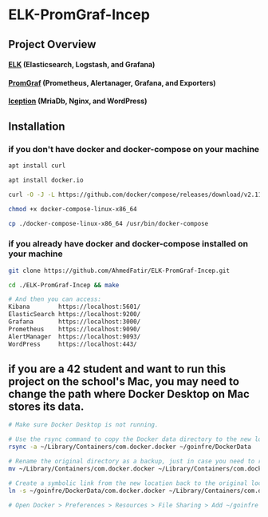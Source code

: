 
# ELK-PromGraf-Incep

## Project Overview
#### [ELK](https://github.com/AhmedFatir/ELK-Stack) (Elasticsearch, Logstash, and Grafana)
#### [PromGraf](https://github.com/AhmedFatir/Prom-Garfana) (Prometheus, Alertanager, Grafana, and Exporters)
#### [Iception](https://github.com/AhmedFatir/inception) (MriaDb, Nginx, and WordPress)

## Installation

### if you don't have docker and docker-compose on your machine
```bash
apt install curl

apt install docker.io

curl -O -J -L https://github.com/docker/compose/releases/download/v2.11.2/docker-compose-linux-x86_64

chmod +x docker-compose-linux-x86_64

cp ./docker-compose-linux-x86_64 /usr/bin/docker-compose
```

### if you already have docker and docker-compose installed on your machine
```bash
git clone https://github.com/AhmedFatir/ELK-PromGraf-Incep.git

cd ./ELK-PromGraf-Incep && make

# And then you can access:
Kibana        https://localhost:5601/
ElasticSearch https://localhost:9200/
Grafana       https://localhost:3000/
Prometheus    https://localhost:9090/
AlertManager  https://localhost:9093/
WordPress     https://localhost:443/
```
## if you are a 42 student and want to run this project on the school's Mac, you may need to change the path where Docker Desktop on Mac stores its data.
```bash
# Make sure Docker Desktop is not running.

# Use the rsync command to copy the Docker data directory to the new location.
rsync -a ~/Library/Containers/com.docker.docker ~/goinfre/DockerData

# Rename the original directory as a backup, just in case you need to revert(optional).
mv ~/Library/Containers/com.docker.docker ~/Library/Containers/com.docker.docker.backup∏∏π◊

# Create a symbolic link from the new location back to the original location.
ln -s ~/goinfre/DockerData/com.docker.docker ~/Library/Containers/com.docker.docker

# Open Docker > Preferences > Resources > File Sharing > Add ~/goinfre to Shared Paths.
```
